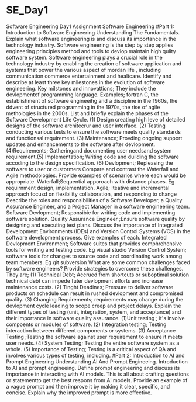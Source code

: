 # SE_Day1
Software Engineering Day1 Assignment
Software Engineering
#Part 1: Introduction to Software Engineering
Understanding The Fundamentals.
Explain what software engineering is and discuss its importance in the technology industry.
Software engineering is the step by step applies engineering principies method and tools to devlop maintain high qulity  software system.
Software engineering plays a crucial role in the technology industry by enabling the creation of software application and systems that power the various aspect of mordan life , including communication commerce entertainment and healtcare.
Identify and describe at least three key milestones in the evolution of software engineering.
Key milstones and innovattions; They include the devlopmentof programming language.
Examples; fortran C, the establishment of software engineeihg and a discipline in the 1960s, the ddvent of structured programming in the 1970s, the rise of agile methologies in the 2000s.
List and briefly explain the phases of the Software Development Life Cycle.
(1) Design  creating high leve of detailed designs of the software architecrur and user interface. (2) Testing conducting various tests to ensure the software meets quality standards and functionsal requirement. (3) Maintenance; Provding ongoing support updates and enhancements to the software after devlopment. 
(4)Requirements; Gatheringand documenting user needsand system requirement.(5) Implementation; Writing code and duilding the software accoding to the design specification. (6) Devlopment; Repleasing the software to user or custormers 
Compare and contrast the Waterfall and Agile methodologies. Provide examples of scenarios where each would be appropriate.
Waterfall;Sequential apporoach with distance phases. Eg requirnment design, implementation.
Agile; Iteative and incremental approach focusd on flexibility collaboration, and responding to change
Describe the roles and responsibilities of a Software Developer, a Quality Assurance Engineer, and a Project Manager in a software engineering team.
Software Devlopment; Responsibie for writing code and implementing software solution.
Quality Assurance Engineer ;Ensure software quality by designing and executing test plans.
Discuss the importance of Integrated Development Environments (IDEs) and Version Control Systems (VCS) in the software development process. Give examples of each.
Integrated Devlopment Environment; Software suites that provides  comphrehensive tools for writing and testing code. Eg visual studio
Version Control System; software tools for changes to source code and coordinating work among team members. Eg git subversion
What are some common challenges faced by software engineers? Provide strategies to overcome these challenges.
They are; (1) Technical Debt; Accrued from shortcuts or suboptimal solution technical debt can impede futer devlopment efforts and increase maintenance costs. (2) Tinght Deadines; Pressure to deliver software products on schedule can result in rushed devlopment and compromised quality. 
(3) Changing Requirements; requirements may change during the devlopment cycle leading to scope creep and project delays.
Explain the different types of testing (unit, integration, system, and acceptance) and their importance in software quality assurance.
(1)Unit testing ; it's involve compoents or modules of software. (2) Integration testing;  Testing interaction between different components or systems.  (3) Acceptance Testing ;Testing the software against user requirement to ensure it meets user  needs.
(4) System Testing; Testing the entire software system as a whole. (5) Importance of Testing; Testing is a critical aspect of QA and involves various types of testing, including.
#Part 2: Introduction to AI and Prompt Engineering
Understanding Ai And Prompt Engineeing.
Introduction to AI and prompt engineeing.
Define prompt engineering and discuss its importance in interacting with AI models.
This is all about crafting questions or statementto get the best respons from Ai models.
Provide an example of a vague prompt and then improve it by making it clear, specific, and concise. Explain why the improved prompt is more effective.
